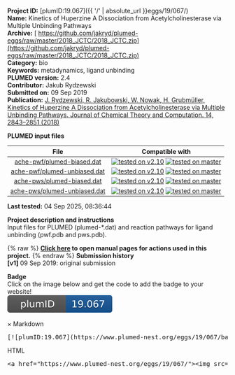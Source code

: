 **Project ID:** [plumID:19.067]({{ '/' | absolute_url }}eggs/19/067/)  
**Name:**  Kinetics of Huperzine A Dissociation from Acetylcholinesterase via Multiple Unbinding Pathways  
**Archive:** [ https://github.com/jakryd/plumed-eggs/raw/master/2018_JCTC/2018_JCTC.zip](https://github.com/jakryd/plumed-eggs/raw/master/2018_JCTC/2018_JCTC.zip)  
**Category:**  bio  
**Keywords:**  metadynamics, ligand unbinding  
**PLUMED version:**  2.4  
**Contributor:**  Jakub Rydzewski  
**Submitted on:** 09 Sep 2019  
**Publication:** [J. Rydzewski, R. Jakubowski, W. Nowak, H. Grubmüller, Kinetics of Huperzine A Dissociation from Acetylcholinesterase via Multiple Unbinding Pathways. Journal of Chemical Theory and Computation. 14, 2843–2851 (2018)](http://dx.doi.org/10.1021/acs.jctc.8b00173)  
  
**PLUMED input files**  
  
| File     | Compatible with |  
|:--------:|:--------:|  
| [ache-pwf/plumed-biased.dat](./data/ache-pwf/plumed-biased.dat.md) |  [![tested on v2.10](https://img.shields.io/badge/v2.10-failed-red.svg)](data/ache-pwf/plumed-biased.dat.plumed.stderr) [![tested on master](https://img.shields.io/badge/master-failed-red.svg)](data/ache-pwf/plumed-biased.dat.plumed_master.stderr) |  
| [ache-pwf/plumed-unbiased.dat](./data/ache-pwf/plumed-unbiased.dat.md) |  [![tested on v2.10](https://img.shields.io/badge/v2.10-passing-green.svg)](data/ache-pwf/plumed-unbiased.dat.plumed.stderr) [![tested on master](https://img.shields.io/badge/master-passing-green.svg)](data/ache-pwf/plumed-unbiased.dat.plumed_master.stderr) |  
| [ache-pws/plumed-biased.dat](./data/ache-pws/plumed-biased.dat.md) |  [![tested on v2.10](https://img.shields.io/badge/v2.10-failed-red.svg)](data/ache-pws/plumed-biased.dat.plumed.stderr) [![tested on master](https://img.shields.io/badge/master-failed-red.svg)](data/ache-pws/plumed-biased.dat.plumed_master.stderr) |  
| [ache-pws/plumed-unbiased.dat](./data/ache-pws/plumed-unbiased.dat.md) |  [![tested on v2.10](https://img.shields.io/badge/v2.10-passing-green.svg)](data/ache-pws/plumed-unbiased.dat.plumed.stderr) [![tested on master](https://img.shields.io/badge/master-passing-green.svg)](data/ache-pws/plumed-unbiased.dat.plumed_master.stderr) |  
  
**Last tested:**  04 Sep 2025, 08:36:44
  
**Project description and instructions**  
Input files for PLUMED (plumed-*.dat) and reaction pathways for ligand unbinding (pwf.pdb and pws.pdb).

  
{% raw %}
<b><a href="https://www.plumed.org/doc-master/user-doc/html/actionlist/?actions=LOWER_WALLS,PATHMSD,RESTART,METAD,UNITS,PRINT,UPPER_WALLS" target="_blank">Click here</a> to open manual pages for actions used in this project.</b>
{% endraw %}
**Submission history**  
**[v1]** 09 Sep 2019: original submission  
  
**Badge**  
Click on the image below and get the code to add the badge to your website!  
<img src="./badge.svg" alt="plumeDnest:19.067" id="myBtn" class="badge">
<div id="myModal" class="modal">
  <div class="modal-content">
    <span class="close">&times;</span>
    Markdown<pre>[![plumID:19.067](https://www.plumed-nest.org/eggs/19/067/badge.svg)](https://www.plumed-nest.org/eggs/19/067/)</pre>
    HTML<pre>&lt;a href="https://www.plumed-nest.org/eggs/19/067/"&gt;&lt;img src="https://www.plumed-nest.org/eggs/19/067/badge.svg" alt="plumID:19.067"&gt;&lt;/a&gt;</pre>
  </div>
</div>
